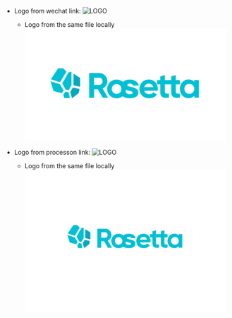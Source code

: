 * Logo from wechat link:
![LOGO](https://mmbiz.qpic.cn/mmbiz_png/dV0Pt26LydDKo3HFIeH8afhT8XCmZibWhmj4vuVyuyGQrb0U4vIicibd5xjQKPOib7ibhFRWia9mdbz8uyricY9ZbDgXg/640)
  - Logo from the same file locally 
  ![LOGO](figs/logo_wechat.png)
 
* Logo from processon link:
  ![LOGO](http://assets.processon.com/chart_image/5e96fc42f346fb4bdd6de6b4.png)
  - Logo from the same file locally
  ![LOGO](figs/logo_processon.png)
